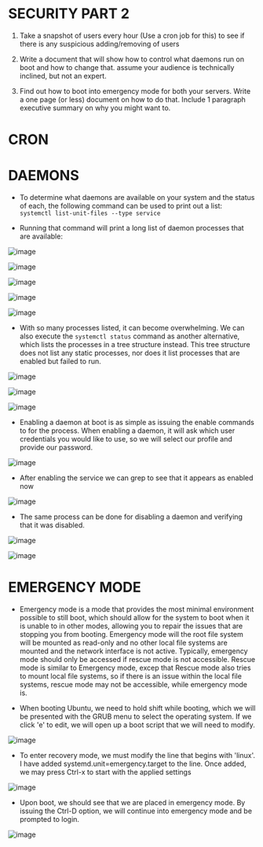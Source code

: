 # SECURITY PART 2

1. Take a snapshot of users every hour (Use a cron job for this) to see if there is any suspicious adding/removing of users 

2. Write a document that will show how to control what daemons run on boot and how to change that.  assume your audience is technically inclined, but not an expert. 

3. Find out how to boot into emergency mode for both your servers.  Write a one page (or less) document on how to do that. Include 1 paragraph executive summary on why you might want to. 

# CRON

# DAEMONS
 
- To determine what daemons are available on your system and the status of each, the following command can be used to print out a list: `systemctl list-unit-files --type service`

- Running that command will print a long list of daemon processes that are available:

![image](https://user-images.githubusercontent.com/64757540/102260337-4ff43b80-3ede-11eb-8d4c-89515549a3f5.png)

![image](https://user-images.githubusercontent.com/64757540/102260445-71edbe00-3ede-11eb-82e2-e829b089f373.png)

![image](https://user-images.githubusercontent.com/64757540/102260487-82059d80-3ede-11eb-87ac-1a8247f0c4a3.png)

![image](https://user-images.githubusercontent.com/64757540/102260531-947fd700-3ede-11eb-8995-b508c1b9f9c4.png)

![image](https://user-images.githubusercontent.com/64757540/102260755-d872dc00-3ede-11eb-8592-16f0f68287a6.png)

- With so many processes listed, it can become overwhelming. We can also execute the `systemctl status` command as another alternative, which lists the processes in a tree structure instead. This tree structure does not list any static processes, nor does it list processes that are enabled but failed to run.

![image](https://user-images.githubusercontent.com/64757540/102260885-eaed1580-3ede-11eb-8adc-60e5f9a492b7.png)

![image](https://user-images.githubusercontent.com/64757540/102260919-f9d3c800-3ede-11eb-988c-24b18626fbe6.png)

![image](https://user-images.githubusercontent.com/64757540/102260987-0e17c500-3edf-11eb-8653-75fdf3cfd351.png)

- Enabling a daemon at boot is as simple as issuing the enable commands to for the process. When enabling a daemon, it will ask which user credentials you would like to use, so we will select our profile and provide our password.

![image](https://user-images.githubusercontent.com/64757540/102264191-49b48e00-3ee3-11eb-8a23-be1c889fca5b.png)

- After enabling the service we can grep to see that it appears as enabled now

![image](https://user-images.githubusercontent.com/64757540/102264112-2f7ab000-3ee3-11eb-974d-036aa44236e3.png)

- The same process can be done for disabling a daemon and verifying that it was disabled.

![image](https://user-images.githubusercontent.com/64757540/102264281-68b32000-3ee3-11eb-8a20-3f9001eca794.png)

![image](https://user-images.githubusercontent.com/64757540/102264358-85e7ee80-3ee3-11eb-846a-650673493b7c.png)

# EMERGENCY MODE

- Emergency mode is a mode that provides the most minimal environment possible to still boot, which should allow for the system to boot when it is unable to in other modes, allowing you to repair the issues that are stopping you from booting. Emergency mode will the root file system will be mounted as read-only and no other local file systems are mounted and the network interface is not active. Typically, emergency mode should only be accessed if rescue mode is not accessible. Rescue mode is similar to Emergency mode, excep that Rescue mode also tries to mount local file systems, so if there is an issue within the local file systems, rescue mode may not be accessible, while emergency mode is.

- When booting Ubuntu, we need to hold shift while booting, which we will be presented with the GRUB menu to select the operating system. If we click 'e' to edit, we will open up a boot script that we will need to modify.

![image](https://user-images.githubusercontent.com/64757540/102264489-b760ba00-3ee3-11eb-8a81-94bc082d0bb4.png)

- To enter recovery mode, we must modify the line that begins with 'linux'. I have added systemd.unit=emergency.target to the line. Once added, we may press Ctrl-x to start with the applied settings
 
![image](https://user-images.githubusercontent.com/64757540/102264673-f68f0b00-3ee3-11eb-8d24-e7a585f73ed9.png)

- Upon boot, we should see that we are placed in emergency mode. By issuing the Ctrl-D option, we will continue into emergency mode and be prompted to login.

![image](https://user-images.githubusercontent.com/64757540/102264737-09a1db00-3ee4-11eb-8ee0-85e587f10b33.png)



